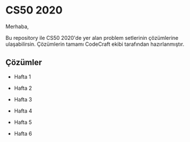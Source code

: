 # CS50 2020

Merhaba,

Bu repository ile CS50 2020'de yer alan problem setlerinin çözümlerine ulaşabilirsin. Çözümlerin tamamı CodeCraft ekibi tarafından hazırlanmıştır.

##  Çözümler

- Hafta 1

- Hafta 2

- Hafta 3

- Hafta 4

- Hafta 5

- Hafta 6

  

